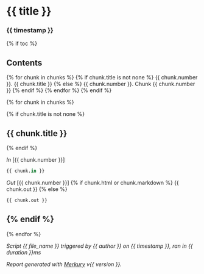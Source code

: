 # {{ title }}

### {{ timestamp }}

{% if toc %}
## Contents
{% for chunk in chunks %}
{% if chunk.title is not none %}
{{ chunk.number }}. {{ chunk.title }}
{% else %}
{{ chunk.number }}. Chunk {{ chunk.number }}
{% endif %}
{% endfor %}
{% endif %}

{% for chunk in chunks %}

{% if chunk.title is not none %}
## {{ chunk.title }}
{% endif %}

_In_ \[{{ chunk.number }}\]
```python
{{ chunk.in }}
```
_Out_ \[{{ chunk.number }}\]
{% if chunk.html or chunk.markdown %}
{{ chunk.out }}
{% else %}
```python
{{ chunk.out }}
```
{% endif %}
---
{% endfor %}

_Script {{ file_name }} triggered by {{ author }} on {{ timestamp }}, ran in {{ duration }}ms_

_Report generated with [Merkury](https://github.com/ppatrzyk/merkury) v{{ version }}._